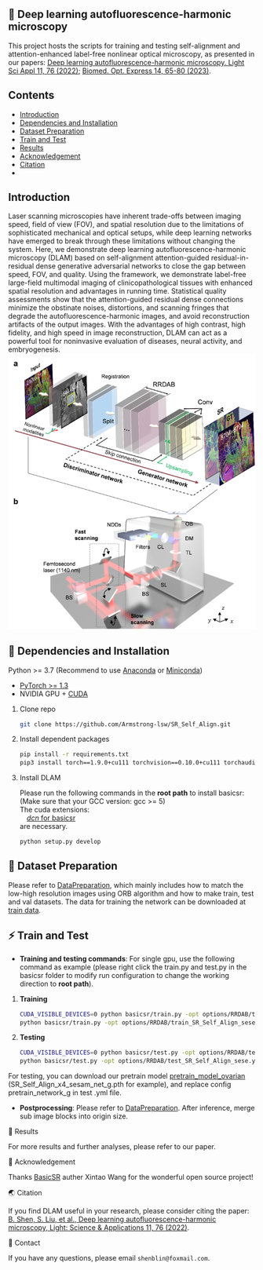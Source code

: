 ## 🚀 Deep learning autofluorescence-harmonic microscopy

This project hosts the scripts for training and testing self-alignment and attention-enhanced label-free nonlinear optical microscopy, as presented in our papers: 
[Deep learning autofluorescence-harmonic microscopy. Light Sci Appl 11, 76 (2022)](https://doi.org/10.1038/s41377-022-00768-x); [Biomed. Opt. Express 14, 65-80 (2023)](https://doi.org/10.1364/BOE.476737).

## Contents

- [Introduction](#Introduction)
- [Dependencies and Installation](#Dependencies-and-Installation)
- [Dataset Preparation](#Dataset-Preparation)
- [Train and Test](#Train-and-Test)
- [Results](#Results)
- [Acknowledgement](#Acknowledgement)
- [Citation](#Citation)
- 
## Introduction

Laser scanning microscopies have inherent trade-offs between imaging speed, field of view (FOV), and spatial resolution due to the limitations of sophisticated mechanical and optical setups, while deep learning networks have emerged to break through these limitations without changing the system. Here, we demonstrate deep learning autofluorescence-harmonic microscopy (DLAM) based on self-alignment attention-guided residual-in-residual dense generative adversarial networks to close the gap between speed, FOV, and quality. Using the framework, we demonstrate label-free large-field multimodal imaging of clinicopathological tissues with enhanced spatial resolution and advantages in running time. Statistical quality assessments show that the attention-guided residual dense connections minimize the obstinate noises, distortions, and scanning fringes that degrade the autofluorescence-harmonic images, and avoid reconstruction artifacts of the output images. With the advantages of high contrast, high fidelity, and high speed in image reconstruction, DLAM can act as a powerful tool for noninvasive evaluation of diseases, neural activity, and embryogenesis.
![DLAM](image/DLAM1.png)

## 📕 Dependencies and Installation

Python >= 3.7 (Recommend to use [Anaconda](https://www.anaconda.com/download/#linux) or [Miniconda](https://docs.conda.io/en/latest/miniconda.html))
- [PyTorch >= 1.3](https://pytorch.org/)
- NVIDIA GPU + [CUDA](https://developer.nvidia.com/cuda-downloads)

1. Clone repo

    ```bash
    git clone https://github.com/Armstrong-lsw/SR_Self_Align.git
    ```

2. Install dependent packages

    ```bash
    pip install -r requirements.txt
    pip3 install torch==1.9.0+cu111 torchvision==0.10.0+cu111 torchaudio==0.9.0 -f https://download.pytorch.org/whl/torch_stable.html
    ```

3. Install DLAM

    Please run the following commands in the **root path** to install basicsr:<br>
    (Make sure that your GCC version: gcc >= 5) <br>
    The cuda extensions: <br>
    &emsp;[*dcn* for basicsr](basicsr/models/ops)<br>
    are necessary.

    ```bash
    python setup.py develop
    ```
   

## 📕 Dataset Preparation

Please refer to [DataPreparation](DataPreparation/DataPreparation.md), which mainly includes how to match the low-high resolution images using ORB algorithm and how to make train, test and val datasets.
The data for training the network can be downloaded at [train data](https://figshare.com/articles/dataset/DLAM_train_data/20463939).

## ⚡ Train and Test

- **Training and testing commands**: For single gpu, use the following command as example (please right click the train.py and test.py in the basicsr folder to modify run configuration to change the working direction to **root path**).<br>
1. **Training**
    ```bash
    CUDA_VISIBLE_DEVICES=0 python basicsr/train.py -opt options/RRDAB/train_SR_Self_Align_sesam.yml
    python basicsr/train.py -opt options/RRDAB/train_SR_Self_Align_sese.yml
    ```
2. **Testing**
    ```bash
    CUDA_VISIBLE_DEVICES=0 python basicsr/test.py -opt options/RRDAB/test_SR_Self_Align_sesam.yml
    python basicsr/test.py -opt options/RRDAB/test_SR_Self_Align_sese.yml
    ```

For testing, you can download our pretrain model [pretrain_model_ovarian](https://drive.google.com/drive/folders/1-3Q7NRxZ38JEol6Z0EcI5niKA-DTo7KK?usp=sharing) (SR_Self_Align_x4_sesam_net_g.pth for example), and replace config pretrain_network_g in test .yml file. 
- **Postprocessing**: Please refer to [DataPreparation](DataPreparation/DataPreparation.md). After inference, merge sub image blocks into origin size.

📢 Results

For more results and further analyses, please refer to our paper.


📜 Acknowledgement

Thanks [BasicSR](https://github.com/xinntao/BasicSR) auther Xintao Wang for the wonderful open source project!


🌏 Citation

If you find DLAM useful in your research, please consider citing the paper:
[B. Shen, S. Liu, et al., Deep learning autofluorescence-harmonic microscopy, Light: Science & Applications 11, 76 (2022)](https://doi.org/10.1038/s41377-022-00768-x).

📧 Contact

If you have any questions, please email `shenblin@foxmail.com`.
